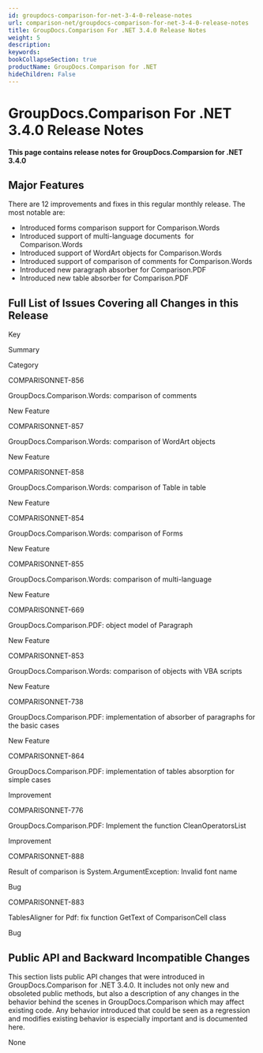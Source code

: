 ```yaml
---
id: groupdocs-comparison-for-net-3-4-0-release-notes
url: comparison-net/groupdocs-comparison-for-net-3-4-0-release-notes
title: GroupDocs.Comparison For .NET 3.4.0 Release Notes
weight: 5
description: 
keywords: 
bookCollapseSection: true
productName: GroupDocs.Comparison for .NET
hideChildren: False
---
```


# GroupDocs.Comparison For .NET 3.4.0 Release Notes

**This page contains release notes for GroupDocs.Comparsion for .NET 3.4.0**

## Major Features

There are 12 improvements and fixes in this regular monthly release. The most notable are:

*   Introduced forms comparison support for Comparison.Words
*   Introduced support of multi-language documents  for Comparison.Words
*   Introduced support of WordArt objects for Comparison.Words
*   Introduced support of comparison of comments for Comparison.Words
*   Introduced new paragraph absorber for Comparison.PDF
*   Introduced new table absorber for Comparison.PDF

## Full List of Issues Covering all Changes in this Release

Key

Summary

Category

COMPARISONNET-856

GroupDocs.Comparison.Words: comparison of comments

New Feature

COMPARISONNET-857

GroupDocs.Comparison.Words: comparison of WordArt objects

New Feature

COMPARISONNET-858

GroupDocs.Comparison.Words: comparison of Table in table

New Feature

COMPARISONNET-854

GroupDocs.Comparison.Words: comparison of Forms

New Feature

COMPARISONNET-855

GroupDocs.Comparison.Words: comparison of multi-language

New Feature

COMPARISONNET-669

GroupDocs.Comparison.PDF: object model of Paragraph

New Feature

COMPARISONNET-853

GroupDocs.Comparison.Words: comparison of objects with VBA scripts

New Feature

COMPARISONNET-738

GroupDocs.Comparison.PDF: implementation of absorber of paragraphs for the basic cases

New Feature

COMPARISONNET-864

GroupDocs.Comparison.PDF: implementation of tables absorption for simple cases

Improvement

COMPARISONNET-776

GroupDocs.Comparison.PDF: Implement the function CleanOperatorsList

Improvement

COMPARISONNET-888

Result of comparison is System.ArgumentException: Invalid font name

Bug

COMPARISONNET-883

TablesAligner for Pdf: fix function GetText of ComparisonCell class

Bug

  

## Public API and Backward Incompatible Changes

This section lists public API changes that were introduced in GroupDocs.Comparison for .NET 3.4.0. It includes not only new and obsoleted public methods, but also a description of any changes in the behavior behind the scenes in GroupDocs.Comparison which may affect existing code. Any behavior introduced that could be seen as a regression and modifies existing behavior is especially important and is documented here.

None
